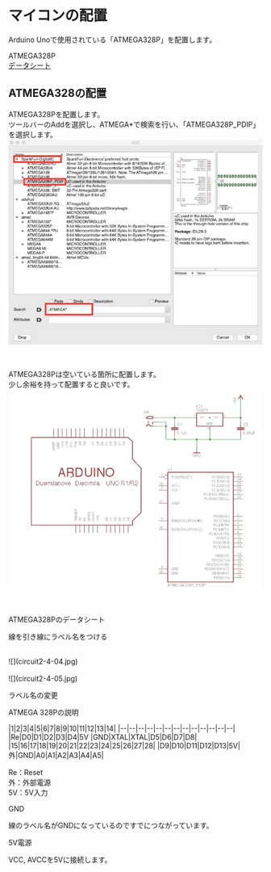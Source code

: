 # マイコンの配置

Arduino Unoで使用されている「ATMEGA328P」を配置します。

ATMEGA328P
<br>
[データシート](
http://www.atmel.com/images/Atmel-8271-8-bit-AVR-Microcontroller-ATmega48A-48PA-88A-88PA-168A-168PA-328-328P_datasheet_Complete.pdf)


## ATMEGA328の配置


ATMEGA328Pを配置します。
<br>
ツールバーのAddを選択し、ATMEGA*で検索を行い、「ATMEGA328P_PDIP」を選択します。
<br>
![](circuit2-4-02.jpg)

<br>

ATMEGA328Pは空いている箇所に配置します。
<br>
少し余裕を持って配置すると良いです。
<br>
![](circuit2-4-03.jpg)

<br>


ATMEGA328Pのデータシート


線を引き線にラベル名をつける

<br>
![](circuit2-4-04.jpg)

<br>

<br>
![](circuit2-4-05.jpg)

<br>

ラベル名の変更


ATMEGA 328Pの説明

|1|2|3|4|5|6|7|8|9|10|11|12|13|14|
|--|--|--|--|--|--|--|--|--|--|--|--|--|
|Re|D0|D1|D2|D3|D4|5V   |GND|XTAL|XTAL|D5|D6|D7|D8|
|15|16|17|18|19|20|21|22|23|24|25|26|27|28|
|D9|D10|D11|D12|D13|5V|外|GND|A0|A1|A2|A3|A4|A5|

Re：Reset
<br>
外：外部電源
<br>
5V：5V入力

GND

線のラベル名がGNDになっているのですでにつながっています。

5V電源





VCC, AVCCを5Vに接続します。













